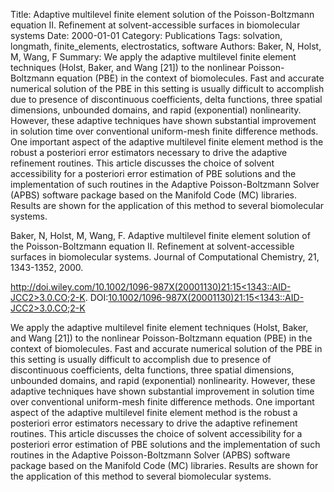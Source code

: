 Title: Adaptive multilevel finite element solution of the Poisson-Boltzmann equation II. Refinement at solvent-accessible surfaces in biomolecular systems
Date: 2000-01-01
Category: Publications
Tags: solvation, longmath, finite_elements, electrostatics, software
Authors: Baker, N, Holst, M, Wang, F
Summary: We apply the adaptive multilevel finite element techniques (Holst, Baker, and Wang [21]) to the nonlinear Poisson-Boltzmann equation (PBE) in the context of biomolecules. Fast and accurate numerical solution of the PBE in this setting is usually difficult to accomplish due to presence of discontinuous coefficients, delta functions, three spatial dimensions, unbounded domains, and rapid (exponential) nonlinearity. However, these adaptive techniques have shown substantial improvement in solution time over conventional uniform-mesh finite difference methods. One important aspect of the adaptive multilevel finite element method is the robust a posteriori error estimators necessary to drive the adaptive refinement routines. This article discusses the choice of solvent accessibility for a posteriori error estimation of PBE solutions and the implementation of such routines in the Adaptive Poisson-Boltzmann Solver (APBS) software package based on the Manifold Code (MC) libraries. Results are shown for the application of this method to several biomolecular systems.

Baker, N, Holst, M, Wang, F. Adaptive multilevel finite element solution of the Poisson-Boltzmann equation II. Refinement at solvent-accessible surfaces in biomolecular systems. Journal of Computational Chemistry, 21, 1343-1352, 2000. 

[http://doi.wiley.com/10.1002/1096-987X(20001130)21:15<1343::AID-JCC2>3.0.CO;2-K](http://doi.wiley.com/10.1002/1096-987X(20001130)21:15<1343::AID-JCC2>3.0.CO;2-K). DOI:[10.1002/1096-987X(20001130)21:15<1343::AID-JCC2>3.0.CO;2-K](http://dx.doi.org/10.1002/1096-987X(20001130)21:15<1343::AID-JCC2>3.0.CO;2-K)

We apply the adaptive multilevel finite element techniques (Holst, Baker, and Wang [21]) to the nonlinear Poisson-Boltzmann equation (PBE) in the context of biomolecules. Fast and accurate numerical solution of the PBE in this setting is usually difficult to accomplish due to presence of discontinuous coefficients, delta functions, three spatial dimensions, unbounded domains, and rapid (exponential) nonlinearity. However, these adaptive techniques have shown substantial improvement in solution time over conventional uniform-mesh finite difference methods. One important aspect of the adaptive multilevel finite element method is the robust a posteriori error estimators necessary to drive the adaptive refinement routines. This article discusses the choice of solvent accessibility for a posteriori error estimation of PBE solutions and the implementation of such routines in the Adaptive Poisson-Boltzmann Solver (APBS) software package based on the Manifold Code (MC) libraries. Results are shown for the application of this method to several biomolecular systems.
